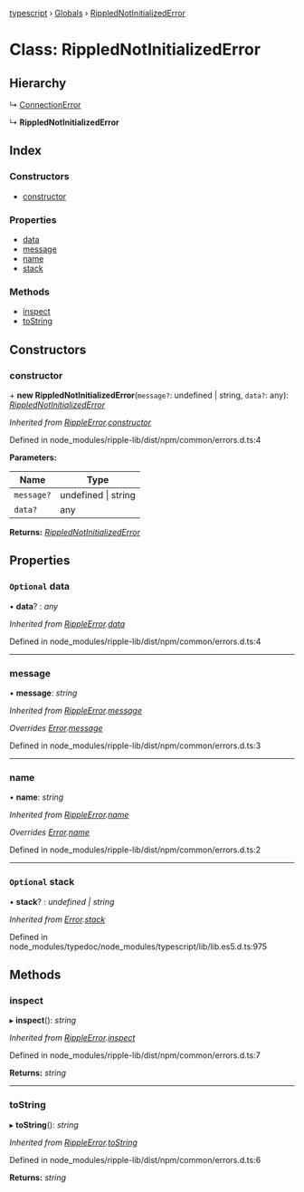 [typescript](../README.md) › [Globals](../globals.md) › [RippledNotInitializedError](ripplednotinitializederror.md)

# Class: RippledNotInitializedError

## Hierarchy

  ↳ [ConnectionError](connectionerror.md)

  ↳ **RippledNotInitializedError**

## Index

### Constructors

* [constructor](ripplednotinitializederror.md#constructor)

### Properties

* [data](ripplednotinitializederror.md#optional-data)
* [message](ripplednotinitializederror.md#message)
* [name](ripplednotinitializederror.md#name)
* [stack](ripplednotinitializederror.md#optional-stack)

### Methods

* [inspect](ripplednotinitializederror.md#inspect)
* [toString](ripplednotinitializederror.md#tostring)

## Constructors

###  constructor

\+ **new RippledNotInitializedError**(`message?`: undefined | string, `data?`: any): *[RippledNotInitializedError](ripplednotinitializederror.md)*

*Inherited from [RippleError](rippleerror.md).[constructor](rippleerror.md#constructor)*

Defined in node_modules/ripple-lib/dist/npm/common/errors.d.ts:4

**Parameters:**

Name | Type |
------ | ------ |
`message?` | undefined &#124; string |
`data?` | any |

**Returns:** *[RippledNotInitializedError](ripplednotinitializederror.md)*

## Properties

### `Optional` data

• **data**? : *any*

*Inherited from [RippleError](rippleerror.md).[data](rippleerror.md#optional-data)*

Defined in node_modules/ripple-lib/dist/npm/common/errors.d.ts:4

___

###  message

• **message**: *string*

*Inherited from [RippleError](rippleerror.md).[message](rippleerror.md#message)*

*Overrides [Error](../interfaces/error.md).[message](../interfaces/error.md#message)*

Defined in node_modules/ripple-lib/dist/npm/common/errors.d.ts:3

___

###  name

• **name**: *string*

*Inherited from [RippleError](rippleerror.md).[name](rippleerror.md#name)*

*Overrides [Error](../interfaces/error.md).[name](../interfaces/error.md#name)*

Defined in node_modules/ripple-lib/dist/npm/common/errors.d.ts:2

___

### `Optional` stack

• **stack**? : *undefined | string*

*Inherited from [Error](../interfaces/error.md).[stack](../interfaces/error.md#optional-stack)*

Defined in node_modules/typedoc/node_modules/typescript/lib/lib.es5.d.ts:975

## Methods

###  inspect

▸ **inspect**(): *string*

*Inherited from [RippleError](rippleerror.md).[inspect](rippleerror.md#inspect)*

Defined in node_modules/ripple-lib/dist/npm/common/errors.d.ts:7

**Returns:** *string*

___

###  toString

▸ **toString**(): *string*

*Inherited from [RippleError](rippleerror.md).[toString](rippleerror.md#tostring)*

Defined in node_modules/ripple-lib/dist/npm/common/errors.d.ts:6

**Returns:** *string*
